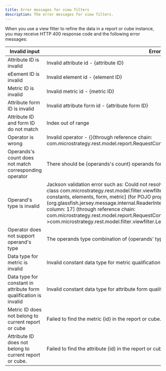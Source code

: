 ```yaml
---
title: Error messages for view filters
description: The error messages for view filters.
---
```


When you use a view filter to refine the data in a report or cube instance, you may receive HTTP 400 response code and the following error messages:

| Invalid input                                                     | Error message                                                                                                                                                                                                                                                                                                                                                                                                                                                                                                                                                                                           |
| ----------------------------------------------------------------- | ------------------------------------------------------------------------------------------------------------------------------------------------------------------------------------------------------------------------------------------------------------------------------------------------------------------------------------------------------------------------------------------------------------------------------------------------------------------------------------------------------------------------------------------------------------------------------------------------------- |
| Attribute ID is invalid                                           | Invalid attribute id - {attribute ID}                                                                                                                                                                                                                                                                                                                                                                                                                                                                                                                                                                   |
| eEement ID is invalid                                             | Invalid element id - {element ID}                                                                                                                                                                                                                                                                                                                                                                                                                                                                                                                                                                       |
| Metric ID is invalid                                              | Invalid metric id - {metric ID}                                                                                                                                                                                                                                                                                                                                                                                                                                                                                                                                                                         |
| Attribute form ID is invalid                                      | Invalid attribute form id - {attribute form ID}                                                                                                                                                                                                                                                                                                                                                                                                                                                                                                                                                         |
| Attribute ID and form ID do not match                             | Index out of range                                                                                                                                                                                                                                                                                                                                                                                                                                                                                                                                                                                      |
| Operator is wrong                                                 | Invalid operator - {}(through reference chain: com.microstrategy.rest.model.report.RequestConfig["viewFilter"])                                                                                                                                                                                                                                                                                                                                                                                                                                                                                         |
| Operands's count does not match corresponding operator            | There should be {operands's count} operands for operator - {operator}                                                                                                                                                                                                                                                                                                                                                                                                                                                                                                                                   |
| Operand's type is invalid                                         | Jackson validation error such as: Could not resolve type id 'attribute2' as a subtype of [simple type, class com.microstrategy.rest.model.filter.viewfilter.Node]: known type ids = [attribute, constant, constants, elements, form, metric] (for POJO property 'operands') at [Source: (org.glassfish.jersey.message.internal.ReaderInterceptorExecutor$UnCloseableInputStream); line: 6, column: 17] (through reference chain: com.microstrategy.rest.model.report.RequestConfig["viewFilter"]->com.microstrategy.rest.model.filter.viewfilter.LeafExpression["operands"]→java.util.ArrayList[index]) |
| Operator does not support operand's type                          | The operands type combination of {operands' types} is not supported for operator - {input operator}                                                                                                                                                                                                                                                                                                                                                                                                                                                                                                     |
| Data type for metric is invalid                                   | Invalid constant data type for metric qualification - {dataType}                                                                                                                                                                                                                                                                                                                                                                                                                                                                                                                                        |
| Data type for constant in attribute form qualification is invalid | Invalid constant data type for attribute form qualification - {dataType}                                                                                                                                                                                                                                                                                                                                                                                                                                                                                                                                |
| Metric ID does not belong to current report or cube               | Failed to find the metric {id} in the report or cube.                                                                                                                                                                                                                                                                                                                                                                                                                                                                                                                                                   |
| Attribute ID does not belong to current report or cube.           | Failed to find the attribute {id} in the report or cube.                                                                                                                                                                                                                                                                                                                                                                                                                                                                                                                                                |
